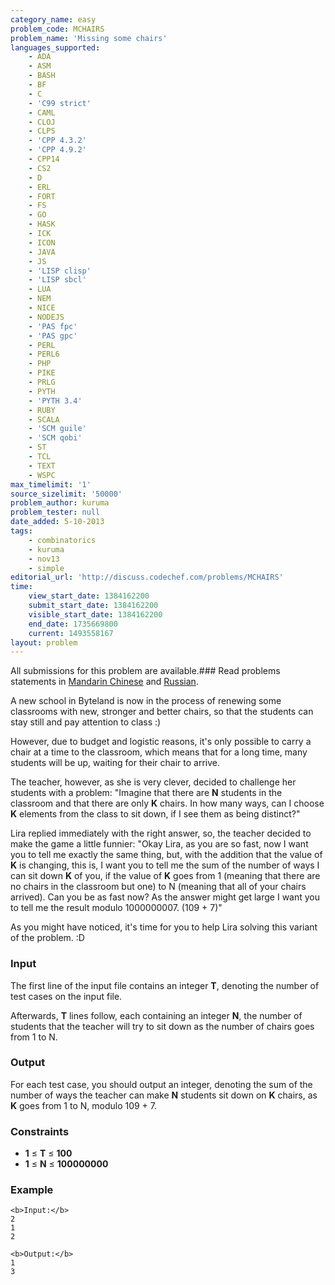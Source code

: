 ```yaml
---
category_name: easy
problem_code: MCHAIRS
problem_name: 'Missing some chairs'
languages_supported:
    - ADA
    - ASM
    - BASH
    - BF
    - C
    - 'C99 strict'
    - CAML
    - CLOJ
    - CLPS
    - 'CPP 4.3.2'
    - 'CPP 4.9.2'
    - CPP14
    - CS2
    - D
    - ERL
    - FORT
    - FS
    - GO
    - HASK
    - ICK
    - ICON
    - JAVA
    - JS
    - 'LISP clisp'
    - 'LISP sbcl'
    - LUA
    - NEM
    - NICE
    - NODEJS
    - 'PAS fpc'
    - 'PAS gpc'
    - PERL
    - PERL6
    - PHP
    - PIKE
    - PRLG
    - PYTH
    - 'PYTH 3.4'
    - RUBY
    - SCALA
    - 'SCM guile'
    - 'SCM qobi'
    - ST
    - TCL
    - TEXT
    - WSPC
max_timelimit: '1'
source_sizelimit: '50000'
problem_author: kuruma
problem_tester: null
date_added: 5-10-2013
tags:
    - combinatorics
    - kuruma
    - nov13
    - simple
editorial_url: 'http://discuss.codechef.com/problems/MCHAIRS'
time:
    view_start_date: 1384162200
    submit_start_date: 1384162200
    visible_start_date: 1384162200
    end_date: 1735669800
    current: 1493558167
layout: problem
---
```

All submissions for this problem are available.###  Read problems statements in [Mandarin Chinese](http://www.codechef.com/download/translated/NOV13/mandarin/MCHAIRS.pdf) and [Russian](http://www.codechef.com/download/translated/NOV13/russian/MCHAIRS.PDF).

A new school in Byteland is now in the process of renewing some classrooms with new, stronger and better chairs, so that the students can stay still and pay attention to class :)

However, due to budget and logistic reasons, it's only possible to carry a chair at a time to the classroom, which means that for a long time, many students will be up, waiting for their chair to arrive.

The teacher, however, as she is very clever, decided to challenge her students with a problem: "Imagine that there are **N** students in the classroom and that there are only **K** chairs. In how many ways, can I choose **K** elements from the class to sit down, if I see them as being distinct?"

Lira replied immediately with the right answer, so, the teacher decided to make the game a little funnier: "Okay Lira, as you are so fast, now I want you to tell me exactly the same thing, but, with the addition that the value of **K** is changing, this is, I want you to tell me the sum of the number of ways I can sit down **K** of you, if the value of **K** goes from 1 (meaning that there are no chairs in the classroom but one) to N (meaning that all of your chairs arrived). Can you be as fast now? As the answer might get large I want you to tell me the result modulo 1000000007. (109 + 7)"

As you might have noticed, it's time for you to help Lira solving this variant of the problem. :D

### Input

The first line of the input file contains an integer **T**, denoting the number of test cases on the input file.

Afterwards, **T** lines follow, each containing an integer **N**, the number of students that the teacher will try to sit down as the number of chairs goes from 1 to N.

### Output

For each test case, you should output an integer, denoting the sum of the number of ways the teacher can make **N** students sit down on **K** chairs, as **K** goes from 1 to N, modulo 109 + 7.

### Constraints

- **1** ≤ **T** ≤ **100**
- **1** ≤ **N** ≤ **100000000**

### Example

```
<b>Input:</b>
2
1
2

<b>Output:</b>
1
3

```
